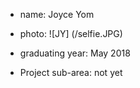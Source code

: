 * name: Joyce Yom 

* photo: ![JY] (/selfie.JPG)

* graduating year: May 2018 

* Project sub-area: not yet 

